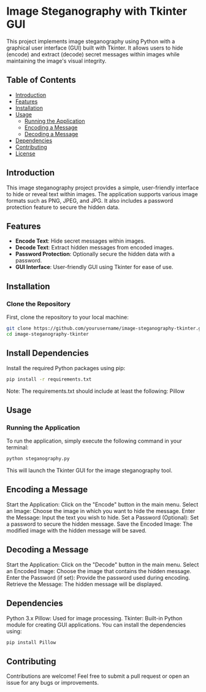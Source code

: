 # Image Steganography with Tkinter GUI

This project implements image steganography using Python with a graphical user interface (GUI) built with Tkinter. It allows users to hide (encode) and extract (decode) secret messages within images while maintaining the image's visual integrity.

## Table of Contents

- [Introduction](#introduction)
- [Features](#features)
- [Installation](#installation)
- [Usage](#usage)
  - [Running the Application](#running-the-application)
  - [Encoding a Message](#encoding-a-message)
  - [Decoding a Message](#decoding-a-message)
- [Dependencies](#dependencies)
- [Contributing](#contributing)
- [License](#license)

## Introduction

This image steganography project provides a simple, user-friendly interface to hide or reveal text within images. The application supports various image formats such as PNG, JPEG, and JPG. It also includes a password protection feature to secure the hidden data.

## Features

- **Encode Text**: Hide secret messages within images.
- **Decode Text**: Extract hidden messages from encoded images.
- **Password Protection**: Optionally secure the hidden data with a password.
- **GUI Interface**: User-friendly GUI using Tkinter for ease of use.

## Installation

### Clone the Repository

First, clone the repository to your local machine:

```bash
git clone https://github.com/yourusername/image-steganography-tkinter.git
cd image-steganography-tkinter
```

## Install Dependencies
Install the required Python packages using pip:

```bash
pip install -r requirements.txt
```

Note: The requirements.txt should include at least the following:
Pillow

## Usage
### Running the Application
To run the application, simply execute the following command in your terminal:

```python
python steganography.py
```

This will launch the Tkinter GUI for the image steganography tool.

## Encoding a Message
Start the Application: Click on the "Encode" button in the main menu.
Select an Image: Choose the image in which you want to hide the message.
Enter the Message: Input the text you wish to hide.
Set a Password (Optional): Set a password to secure the hidden message.
Save the Encoded Image: The modified image with the hidden message will be saved.

## Decoding a Message
Start the Application: Click on the "Decode" button in the main menu.
Select an Encoded Image: Choose the image that contains the hidden message.
Enter the Password (if set): Provide the password used during encoding.
Retrieve the Message: The hidden message will be displayed.

## Dependencies
Python 3.x
Pillow: Used for image processing.
Tkinter: Built-in Python module for creating GUI applications.
You can install the dependencies using:

```python
pip install Pillow
```

## Contributing
Contributions are welcome! Feel free to submit a pull request or open an issue for any bugs or improvements.
